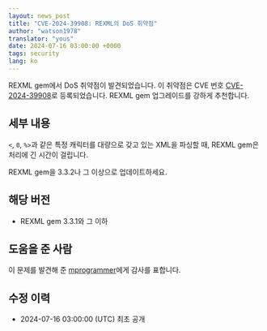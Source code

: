 ```yaml
---
layout: news_post
title: "CVE-2024-39908: REXML의 DoS 취약점"
author: "watson1978"
translator: "yous"
date: 2024-07-16 03:00:00 +0000
tags: security
lang: ko
---
```


REXML gem에서 DoS 취약점이 발견되었습니다. 이 취약점은 CVE 번호 [CVE-2024-39908](https://www.cve.org/CVERecord?id=CVE-2024-39908)로 등록되었습니다. REXML gem 업그레이드를 강하게 추천합니다.

## 세부 내용

`<`, `0`, `%>`과 같은 특정 캐릭터를 대량으로 갖고 있는 XML을 파싱할 때, REXML gem은 처리에 긴 시간이 걸립니다.

REXML gem을 3.3.2나 그 이상으로 업데이트하세요.

## 해당 버전

* REXML gem 3.3.1와 그 이하

## 도움을 준 사람

이 문제를 발견해 준 [mprogrammer](https://hackerone.com/mprogrammer)에게 감사를 표합니다.

## 수정 이력

* 2024-07-16 03:00:00 (UTC) 최초 공개
